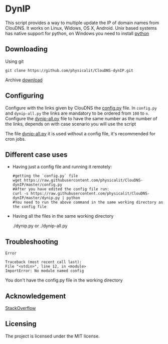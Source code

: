 DynIP
=====

This script provides a way to multiple update the IP of domain names from ClouDNS.
It works on Linux, Widows, OS X, Android. Unix based systems has native support for python,
on Windows you need to install [python](https://www.python.org/downloads/windows/)

## Downloading

Using git

    git clone https://github.com/physicalit/ClouDNS-dynIP.git

Archive [download](https://github.com/physicalit/ClouDNS-dynIP/archive/master.zip)

## Configuring

Configure with the links given by ClouDNS the [config.py](https://github.com/physicalit/ClouDNS-dynIP/blob/master/config.py#L11#L13) file. In `config.py` and `dynip-all.py` the links are mandatory to be ordered from `100` to `n`.
Configure the [dynip-all.py](https://github.com/physicalit/ClouDNS-dynIP/blob/master/dynip-all.py#L24) file  to have the same number as the number of the links, depends on with case scenario you will use the script

The file [dynip-all.py](https://github.com/physicalit/ClouDNS-dynIP/blob/master/dynip-all.py#L12#L25) it is used without
a config file, it's recommended for cron jobs.

## Different case uses

* Having just a config file and running it remotely:

      #getting the `config.py` file
      wget https://raw.githubusercontent.com/physicalit/ClouDNS-dynIP/master/config.py
      #After you have edited the config file run:
      curl -s https://raw.githubusercontent.com/physicalit/ClouDNS-dynIP/master/dynip.py | python
      #You need to run the above command in the same working directory as the config file

* Having all the files in the same working directory

    ./dynip.py
    or
    ./dynip-all.py

## Troubleshooting

`Error`

    Traceback (most recent call last):
    File "<stdin>", line 12, in <module>
    ImportError: No module named config

You don't have the config.py file in the working directory

## Acknowledgement

  [StackOverflow](https://stackoverflow.com/questions/33726806/python-syntaxerror-cant-assign-to-literal)

## Licensing

The project is licensed under the MIT license.

